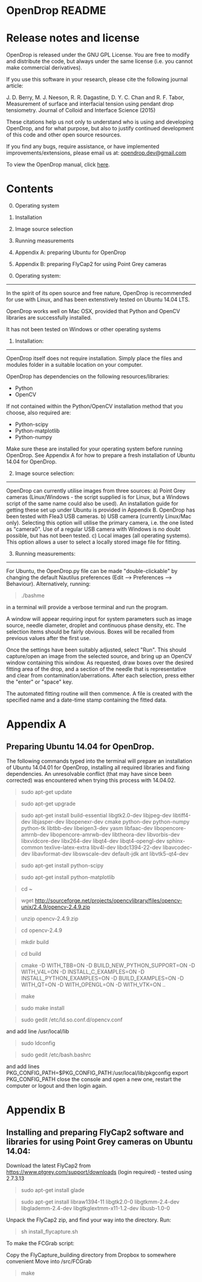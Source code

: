 OpenDrop README
===============


Release notes and license
=========================

OpenDrop is released under the GNU GPL License. You are free to modify and distribute the code, but always under the same license (i.e. you cannot make commercial derivatives).

If you use this software in your research, please cite the following journal article:

J. D. Berry, M. J. Neeson, R. R. Dagastine, D. Y. C. Chan and R. F. Tabor,
Measurement of surface and interfacial tension using pendant drop tensiometry.
Journal of Colloid and Interface Science (2015)

These citations help us not only to understand who is using and developing OpenDrop, and for what purpose, but also to justify continued development of this code and other open source resources.

If you find any bugs, require assistance, or have implemented improvements/extensions, please email us at:
<opendrop.dev@gmail.com>

To view the OpenDrop manual, click [here](http://nbviewer.ipython.org/github/ricotabor/opendrop/blob/master/manual/manual.ipynb).

Contents
========

0) Operating system

1) Installation

2) Image source selection

3) Running measurements

4) Appendix A: preparing Ubuntu for OpenDrop

5) Appendix B: preparing FlyCap2 for using Point Grey cameras




0. Operating system:
--------------------
In the spirit of its open source and free nature, OpenDrop is recommended for use with Linux, and has been extenstively tested on Ubuntu 14.04 LTS.

OpenDrop works well on Mac OSX, provided that Python and OpenCV libraries are successfully installed.

It has not been tested on Windows or other operating systems

1. Installation:
----------------
OpenDrop itself does not require installation. Simply place the files and modules folder in a suitable location on your computer. 

OpenDrop has dependencies on the following resources/libraries:
- Python
- OpenCV

If not contained within the Python/OpenCV installation method that you choose, also required are:
- Python-scipy
- Python-matplotlib
- Python-numpy

Make sure these are installed for your operating system before running OpenDrop. See Appendix A for how to prepare a fresh installation of Ubuntu 14.04 for OpenDrop.

2. Image source selection:
--------------------------
OpenDrop can currently utilise images from three sources:
a) Point Grey cameras (Linux/Windows - the script supplied is for Linux, but a Windows script of the same name could also be used). An installation guide for getting these set up under Ubuntu is provided in Appendix B. OpenDrop has been tested with Flea3 USB cameras.
b) USB camera (currently Linux/Mac only). Selecting this option will utilise the primary camera, i.e. the one listed as "camera0". Use of a regular USB camera with Windows is no doubt possible, but has not been tested.
c) Local images (all operating systems). This option allows a user to select a locally stored image file for fitting.

3. Running measurements:
------------------------
For Ubuntu, the OpenDrop.py file can be made "double-clickable" by changing the default Nautilus preferences (Edit --> Preferences --> Behaviour). Alternatively, running:
>  ./bashme 

in a terminal will provide a verbose terminal and run the program.

A window will appear requiring input for system parameters such as image source, needle diameter, droplet and continuous phase density, etc. The selection items should be fairly obvious. Boxes will be recalled from previous values after the first use.

Once the settings have been suitably adjusted, select "Run". This should capture/open an image from the selected source, and bring up an OpenCV window containing this window. As requested, draw boxes over the desired fitting area of the drop, and a section of the needle that is representative and clear from contamination/aberrations. After each selection, press either the "enter" or "space" key. 

The automated fitting routine will then commence. A file is created with the specified name and a date-time stamp containing the fitted data.



Appendix A
==========

Preparing Ubuntu 14.04 for OpenDrop.
------------------------------------

The following commands typed into the terminal will prepare an installation of Ubuntu 14.04.01 for OpenDrop, installing all required libraries and fixing dependencies. An unresolvable conflict (that may have since been corrected) was encountered when trying this process with 14.04.02.

> sudo apt-get update

> sudo apt-get upgrade

> sudo apt-get install build-essential libgtk2.0-dev libjpeg-dev libtiff4-dev libjasper-dev libopenexr-dev cmake python-dev python-numpy python-tk libtbb-dev libeigen3-dev yasm libfaac-dev libopencore-amrnb-dev libopencore-amrwb-dev libtheora-dev libvorbis-dev libxvidcore-dev libx264-dev libqt4-dev libqt4-opengl-dev sphinx-common texlive-latex-extra libv4l-dev libdc1394-22-dev libavcodec-dev libavformat-dev libswscale-dev default-jdk ant libvtk5-qt4-dev

> sudo apt-get install python-scipy

> sudo apt-get install python-matplotlib

> cd ~

> wget http://sourceforge.net/projects/opencvlibrary/files/opencv-unix/2.4.9/opencv-2.4.9.zip

> unzip opencv-2.4.9.zip

> cd opencv-2.4.9

> mkdir build

> cd build

> cmake -D WITH_TBB=ON -D BUILD_NEW_PYTHON_SUPPORT=ON -D WITH_V4L=ON -D INSTALL_C_EXAMPLES=ON -D INSTALL_PYTHON_EXAMPLES=ON -D BUILD_EXAMPLES=ON -D WITH_QT=ON -D WITH_OPENGL=ON -D WITH_VTK=ON ..

> make

> sudo make install

> sudo gedit /etc/ld.so.conf.d/opencv.conf

and add line 
/usr/local/lib

> sudo ldconfig

> sudo gedit /etc/bash.bashrc

and add lines
PKG_CONFIG_PATH=$PKG_CONFIG_PATH:/usr/local/lib/pkgconfig
export PKG_CONFIG_PATH
close the console and open a new one, restart the computer or logout and then login again.


Appendix B
==========

Installing and preparing FlyCap2 software and libraries for using Point Grey cameras on Ubuntu 14.04:
-----------------------------------------------------------------------------------------------------
Download the latest FlyCap2 from https://www.ptgrey.com/support/downloads (login required) - tested using 2.7.3.13

> sudo apt-get install glade

> sudo apt-get install libraw1394-11 libgtk2.0-0 libgtkmm-2.4-dev libglademm-2.4-dev libgtkglextmm-x11-1.2-dev libusb-1.0-0

Unpack the FlyCap2 zip, and find your way into the directory. Run:

> sh install_flycapture.sh

To make the FCGrab script:

Copy the FlyCapture_building directory from Dropbox to somewhere convenient
Move into /src/FCGrab
> make

